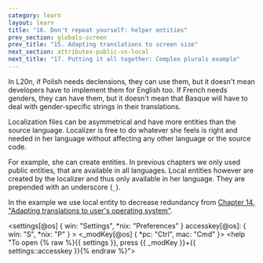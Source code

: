 ```yaml
---
category: learn
layout: learn
title: "16. Don't repeat yourself: helper entities"
prev_section: globals-screen
prev_title: "15. Adapting translations to screen size"
next_section: attributes-public-vs-local
next_title: "17. Putting it all together: Complex plurals example"
---
```


<section class="clearfix">
  <div class="left">
    <p>In L20n, if Polish needs declensions, they can use them, but it doesn't mean developers have to implement them for English too. If French needs genders, they can have them, but it doesn't mean that Basque will have to deal with gender-specific strings in their translations.</p>
    <p>Localization files can be asymmetrical and have more entities than the source language. Localizer is free to do whatever she feels is right and needed in her language without affecting any other language or the source code.</p>
    <p>For example, she can create entities. In previous chapters we only used public entities, that are available in all languages. Local entities however are created by the localizer and thus only available in her language. They are prepended with an underscore (<code>_</code>).</p>
    <p>In the example we use local entity to decrease redundancy from <a href="{% post_url 2012-07-14-globals-os %}">Chapter 14. "Adapting translations to user's operating system"</a>.</p>
  </div>
  <div class="right">
    <div class="editor sourceEditor height25"
      id="sourceEditor1"
      data-source="sourceEditor1"
      data-output="output1"
    >&lt;settings[@os] {
  win: "Settings",
 *nix: "Preferences"
 }
 accesskey[@os]: {
   win: "S",
  *nix: "P"
 }
&gt;
&lt;_modKey[@os] {
 *pc: "Ctrl",
  mac: "Cmd"
}&gt;
&lt;help "To open {% raw %}{{ settings }}, press {{ _modKey }}+{{ settings::accesskey }}{% endraw %}"&gt;
    </div>
    <dl id="output1">
    </dl>
  </div>
</section>
